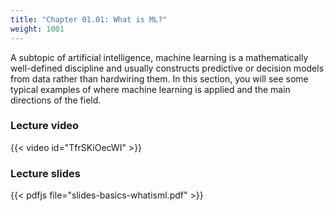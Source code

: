```yaml
---
title: "Chapter 01.01: What is ML?"
weight: 1001
---
```

A subtopic of artificial intelligence, machine learning is a mathematically well-defined discipline and usually constructs predictive or decision models from data rather than hardwiring them. In this section, you will see some typical examples of where machine learning is applied and the main directions of the field.

<!--more-->

### Lecture video

{{< video id="TfrSKiOecWI" >}}

### Lecture slides

{{< pdfjs file="slides-basics-whatisml.pdf" >}}